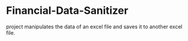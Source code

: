 # Financial-Data-Sanitizer
project manipulates the data of an excel file and saves it to another excel file.
